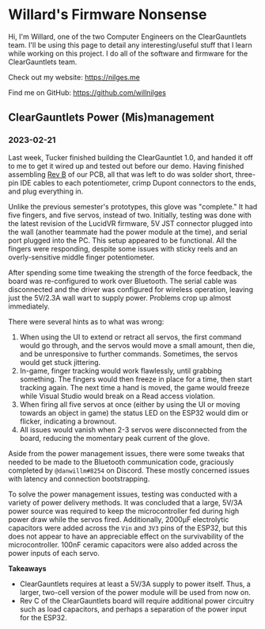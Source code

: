 # Willard's Firmware Nonsense

Hi, I'm Willard, one of the two Computer Engineers on the ClearGauntlets team. I'll be using this page to detail any interesting/useful stuff that I learn while working on this project. I do all of the software and firmware for the ClearGauntlets team.

Check out my website: <https://nilges.me>

Find me on GitHub: <https://github.com/willnilges>

## ClearGauntlets Power (Mis)management
### 2023-02-21

Last week, Tucker finished building the ClearGauntlet 1.0, and handed it off to me to get it wired up and tested out before our demo. Having finished assembling [Rev B](https://github.com/ClearGauntlets/ClearGauntlet-PCB/releases/tag/Rev.B) of our PCB, all that was left to do was solder short, three-pin IDE cables to each potentiometer, crimp Dupont connectors to the ends, and plug everything in.

Unlike the previous semester's prototypes, this glove was "complete." It had five fingers, and five servos, instead of two. Initially, testing was done with the latest revision of the LucidVR firmware, 5V JST connector plugged into the wall (another teammate had the power module at the time), and serial port plugged into the PC. This setup appeared to be functional. All the fingers were responding, despite some issues with sticky reels and an overly-sensitive middle finger potentiometer.

After spending some time tweaking the strength of the force feedback, the board was re-configured to work over Bluetooth. The serial cable was disconnected and the driver was configured for wireless operation, leaving just the 5V/2.3A wall wart to supply power. Problems crop up almost immediately.

There were several hints as to what was wrong:
1. When using the UI to extend or retract all servos, the first command would go through, and the servos would move a small amount, then die, and be unresponsive to further commands. Sometimes, the servos would get stuck jittering.
2. In-game, finger tracking would work flawlessly, until grabbing something. The fingers would then freeze in place for a time, then start tracking again. The next time a hand is moved, the game would freeze while Visual Studio would break on a Read access violation.
3. When firing all five servos at once (either by using the UI or moving towards an object in game) the status LED on the ESP32 would dim or flicker, indicating a brownout.
4. All issues would vanish when 2-3 servos were disconnected from the board, reducing the momentary peak current of the glove.

Aside from the power management issues, there were some tweaks that needed to be made to the Bluetooth communication code, graciously completed by `@danwillm#8254` on Discord. These mostly concerned issues with latency and connection bootstrapping.

To solve the power management issues, testing was conducted with a variety of power delivery methods. It was concluded that a large, 5V/3A power source was required to keep the microcontroller fed during high power draw while the servos fired. Additionally, 2000µF electrolytic capacitors were added across the `Vin` and `3V3` pins of the ESP32, but this does not appear to have an appreciable effect on the survivability of the microcontroller. 100nF ceramic capacitors were also added across the power inputs of each servo.

**Takeaways**

- ClearGauntlets requires at least a 5V/3A supply to power itself. Thus, a larger, two-cell version of the power module will be used from now on.
- Rev C of the ClearGauntlets board will require additional power circuitry such as load capacitors, and perhaps a separation of the power input for the ESP32.
